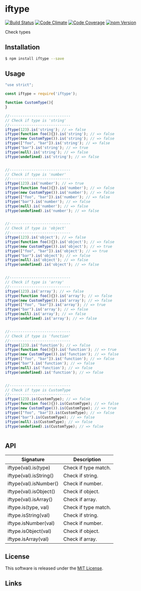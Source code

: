 iftype
==========

<!---
This file is generated by ape-tmpl. Do not update manually.
--->

<!-- Badge Start -->
<a name="badges"></a>

[![Build Status][bd_travis_shield_url]][bd_travis_url]
[![Code Climate][bd_codeclimate_shield_url]][bd_codeclimate_url]
[![Code Coverage][bd_codeclimate_coverage_shield_url]][bd_codeclimate_url]
[![npm Version][bd_npm_shield_url]][bd_npm_url]

[bd_repo_url]: https://github.com/okunishinishi/node-iftype
[bd_travis_url]: http://travis-ci.org/okunishinishi/node-iftype
[bd_travis_shield_url]: http://img.shields.io/travis/okunishinishi/node-iftype.svg?style=flat
[bd_license_url]: https://github.com/okunishinishi/node-iftype/blob/master/LICENSE
[bd_codeclimate_url]: http://codeclimate.com/github/okunishinishi/node-iftype
[bd_codeclimate_shield_url]: http://img.shields.io/codeclimate/github/okunishinishi/node-iftype.svg?style=flat
[bd_codeclimate_coverage_shield_url]: http://img.shields.io/codeclimate/coverage/github/okunishinishi/node-iftype.svg?style=flat
[bd_gemnasium_url]: https://gemnasium.com/okunishinishi/node-iftype
[bd_gemnasium_shield_url]: https://gemnasium.com/okunishinishi/node-iftype.svg
[bd_npm_url]: http://www.npmjs.org/package/iftype
[bd_npm_shield_url]: http://img.shields.io/npm/v/iftype.svg?style=flat
[bd_bower_badge_url]: https://img.shields.io/bower/v/iftype.svg?style=flat

<!-- Badge End -->


<!-- Description Start -->
<a name="description"></a>

Check types

<!-- Description End -->


<!-- Overview Start -->
<a name="overview"></a>



<!-- Overview End -->


<!-- Sections Start -->
<a name="sections"></a>

<!-- Section from "doc/guides/01.Installation.md.hbs" Start -->

<a name="section-doc-guides-01-installation-md"></a>
Installation
-----

```bash
$ npm install iftype --save
```


<!-- Section from "doc/guides/01.Installation.md.hbs" End -->

<!-- Section from "doc/guides/02.Usage.md.hbs" Start -->

<a name="section-doc-guides-02-usage-md"></a>
Usage
---------

```javascript
"use strict";

const iftype = require('iftype');

function CustomType(){
}

//----------------------------
// Check if type is 'string'
//----------------------------
iftype(123).is('string'); // => false
iftype(function foo(){}).is('string'); // => false
iftype(new CustomType()).is('string'); // => false
iftype(["foo", "bar"]).is('string'); // => false
iftype("bar").is('string'); // => true
iftype(null).is('string'); // => false
iftype(undefined).is('string'); // => false


//----------------------------
// Check if type is 'number'
//----------------------------
iftype(123).is('number'); // => true
iftype(function foo(){}).is('number'); // => false
iftype(new CustomType()).is('number'); // => false
iftype(["foo", "bar"]).is('number'); // => false
iftype("bar").is('number'); // => false
iftype(null).is('number'); // => false
iftype(undefined).is('number'); // => false


//----------------------------
// Check if type is 'object'
//----------------------------
iftype(123).is('object'); // => false
iftype(function foo(){}).is('object'); // => false
iftype(new CustomType()).is('object'); // => true
iftype(["foo", "bar"]).is('object'); // => true
iftype("bar").is('object'); // => false
iftype(null).is('object'); // => false
iftype(undefined).is('object'); // => false


//----------------------------
// Check if type is 'array'
//----------------------------
iftype(123).is('array'); // => false
iftype(function foo(){}).is('array'); // => false
iftype(new CustomType()).is('array'); // => false
iftype(["foo", "bar"]).is('array'); // => true
iftype("bar").is('array'); // => false
iftype(null).is('array'); // => false
iftype(undefined).is('array'); // => false


//----------------------------
// Check if type is 'function'
//----------------------------
iftype(123).is('function'); // => false
iftype(function foo(){}).is('function'); // => true
iftype(new CustomType()).is('function'); // => false
iftype(["foo", "bar"]).is('function'); // => false
iftype("bar").is('function'); // => false
iftype(null).is('function'); // => false
iftype(undefined).is('function'); // => false


//----------------------------
// Check if type is CustomType
//----------------------------
iftype(123).is(CustomType); // => false
iftype(function foo(){}).is(CustomType); // => false
iftype(new CustomType()).is(CustomType); // => true
iftype(["foo", "bar"]).is(CustomType); // => false
iftype("bar").is(CustomType); // => false
iftype(null).is(CustomType); // => false
iftype(undefined).is(CustomType); // => false



```


<!-- Section from "doc/guides/02.Usage.md.hbs" End -->

<!-- Section from "doc/guides/03.API.md.hbs" Start -->

<a name="section-doc-guides-03-a-p-i-md"></a>
API
----

| Signature | Description |
| --- | --- |
| iftype(val).is(type) | Check if type match. |
| iftype(val).isString() | Check if string. |
| iftype(val).isNumber() | Check if number. |
| iftype(val).isObject() | Check if object. |
| iftype(val).isArray() | Check if array. |
| iftype.is(type, val) | Check if type match. |
| iftype.isString(val) | Check if string. |
| iftype.isNumber(val) | Check if number. |
| iftype.isObject(val) | Check if object. |
| iftype.isArray(val) | Check if array. |

<!-- Section from "doc/guides/03.API.md.hbs" End -->


<!-- Sections Start -->


<!-- LICENSE Start -->
<a name="license"></a>

License
-------
This software is released under the [MIT License](https://github.com/okunishinishi/node-iftype/blob/master/LICENSE).

<!-- LICENSE End -->


<!-- Links Start -->
<a name="links"></a>

Links
------


<!-- Links End -->
